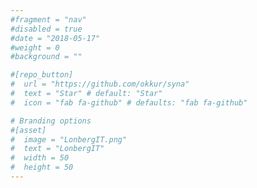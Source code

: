 ```yaml
---
#fragment = "nav"
#disabled = true
#date = "2018-05-17"
#weight = 0
#background = ""

#[repo_button]
#  url = "https://github.com/okkur/syna"
#  text = "Star" # default: "Star"
#  icon = "fab fa-github" # defaults: "fab fa-github"

# Branding options
#[asset]
#  image = "LonbergIT.png"
#  text = "LonbergIT"
#  width = 50
#  height = 50
---
```

